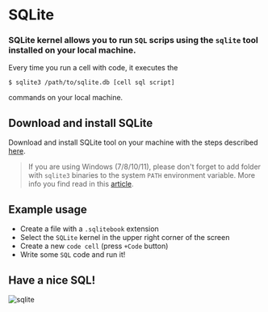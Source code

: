 # SQLite

### SQLite kernel allows you to run `SQL` scrips using the `sqlite` tool installed on your local machine.

Every time you run a cell with code, it executes the

```console
$ sqlite3 /path/to/sqlite.db [cell sql script]
```
commands on your local machine.

## Download and install SQLite

Download and install SQLite tool on your machine with the steps described [here](https://www.servermania.com/kb/articles/install-sqlite/).

> If you are using Windows (7/8/10/11), please don't forget to add folder with `sqlite3` binaries to the system `PATH` environment variable. More info you find read in this [article](https://justjensen.co/setting-up-sqlite-on-windows-10/#installingsqlite3).

## Example usage

- Create a file with a `.sqlitebook` extension
- Select the `SQLite` kernel in the upper right corner of the screen
- Create a new `code cell` (press `+Code` button)
- Write some `SQL` code and run it!

## Have a nice SQL!
![sqlite](https://www.cloudsavvyit.com/p/uploads/2021/08/6bfe96c5.jpeg?height=200p&trim=2,2,2,2&crop=16:9)
